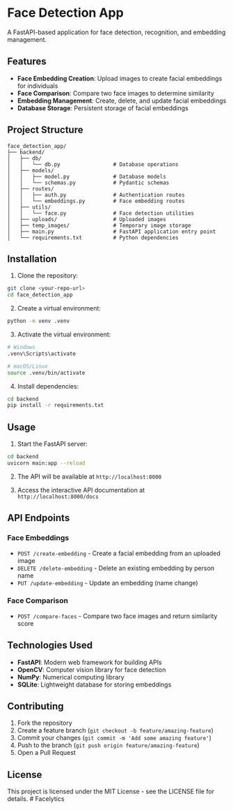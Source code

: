 # Face Detection App

A FastAPI-based application for face detection, recognition, and embedding management.

## Features

- **Face Embedding Creation**: Upload images to create facial embeddings for individuals
- **Face Comparison**: Compare two face images to determine similarity
- **Embedding Management**: Create, delete, and update facial embeddings
- **Database Storage**: Persistent storage of facial embeddings

## Project Structure

```
face_detection_app/
├── backend/
│   ├── db/
│   │   └── db.py                 # Database operations
│   ├── models/
│   │   ├── model.py              # Database models
│   │   └── schemas.py            # Pydantic schemas
│   ├── routes/
│   │   ├── auth.py               # Authentication routes
│   │   └── embeddings.py         # Face embedding routes
│   ├── utils/
│   │   └── face.py               # Face detection utilities
│   ├── uploads/                  # Uploaded images
│   ├── temp_images/              # Temporary image storage
│   ├── main.py                   # FastAPI application entry point
│   └── requirements.txt          # Python dependencies
```

## Installation

1. Clone the repository:
```bash
git clone <your-repo-url>
cd face_detection_app
```

2. Create a virtual environment:
```bash
python -m venv .venv
```

3. Activate the virtual environment:
```bash
# Windows
.venv\Scripts\activate

# macOS/Linux
source .venv/bin/activate
```

4. Install dependencies:
```bash
cd backend
pip install -r requirements.txt
```

## Usage

1. Start the FastAPI server:
```bash
cd backend
uvicorn main:app --reload
```

2. The API will be available at `http://localhost:8000`

3. Access the interactive API documentation at `http://localhost:8000/docs`

## API Endpoints

### Face Embeddings
- `POST /create-embedding` - Create a facial embedding from an uploaded image
- `DELETE /delete-embedding` - Delete an existing embedding by person name
- `PUT /update-embedding` - Update an embedding (name change)

### Face Comparison
- `POST /compare-faces` - Compare two face images and return similarity score

## Technologies Used

- **FastAPI**: Modern web framework for building APIs
- **OpenCV**: Computer vision library for face detection
- **NumPy**: Numerical computing library
- **SQLite**: Lightweight database for storing embeddings

## Contributing

1. Fork the repository
2. Create a feature branch (`git checkout -b feature/amazing-feature`)
3. Commit your changes (`git commit -m 'Add some amazing feature'`)
4. Push to the branch (`git push origin feature/amazing-feature`)
5. Open a Pull Request

## License

This project is licensed under the MIT License - see the LICENSE file for details. #   F a c e l y t i c s  
 
